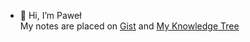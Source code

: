 - 👋 Hi, I’m Paweł  
My notes are placed on [Gist](https://gist.github.com/pawelel) and [My Knowledge Tree](https://pawelel.github.io)

<!---
pawelel/pawelel is a ✨ special ✨ repository because its `README.md` (this file) appears on your GitHub profile.
You can click the Preview link to take a look at your changes.
--->
